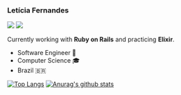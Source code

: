 ### Letícia Fernandes

[<img src="https://img.shields.io/badge/-linkedin-blue" />](https://www.linkedin.com/in/fernandesleticia/)
[<img src="https://img.shields.io/badge/-More%20about%20me-ff69b4" />](https://fernandesleticia.github.io/)

Currently working with __Ruby on Rails__ and practicing __Elixir__.

- Software Engineer :blue_heart:
- Computer Science :mortar_board:
- Brazil :brazil:

[![Top Langs](https://github-readme-stats.vercel.app/api/top-langs/?username=fernandesleticia&exclude_repo=lucrei-web,culture-app,starwars-opengl,mars-exploration,monday&langs_count=8&hide=css,html,dockerfile,scss&layout=compact)](https://github.com/fernandesleticia/github-readme-stats)
[![Anurag's github stats](https://github-readme-stats.vercel.app/api?username=fernandesleticia&show_icons=true&theme=radical&hide_title=true)](https://github.com/fernandesleticia/github-readme-stats)

